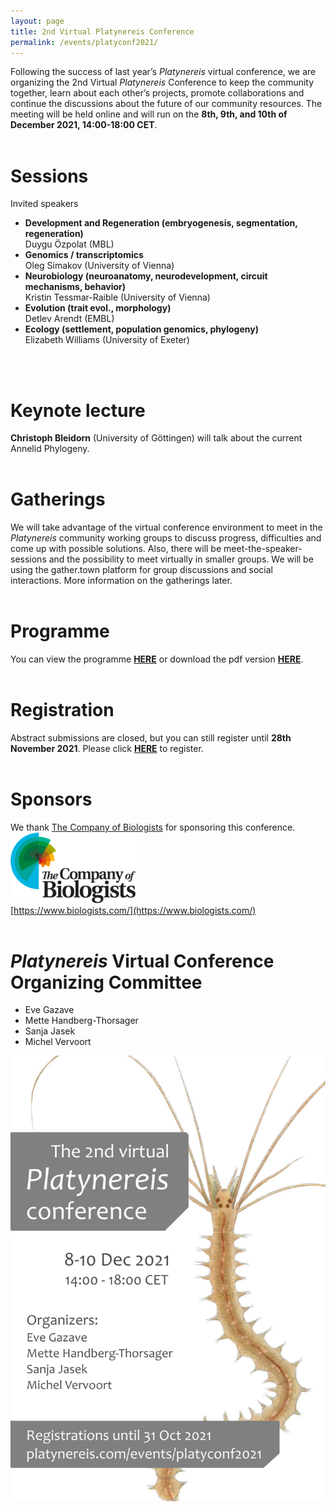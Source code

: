 ```yaml
---
layout: page
title: 2nd Virtual Platynereis Conference
permalink: /events/platyconf2021/
---
```


Following the success of last year’s _Platynereis_ virtual conference, we are organizing the 2nd Virtual _Platynereis_ Conference to keep the community together, learn about each other’s projects, promote collaborations and continue the discussions about the future of our community resources. The meeting will be held online and will run on the **8th, 9th, and 10th of December 2021, 14:00-18:00 CET**.
<br>
<br>

# Sessions #
  Invited speakers
- **Development and Regeneration (embryogenesis, segmentation, regeneration)**<br>
  Duygu Özpolat (MBL)
- **Genomics / transcriptomics**<br>
  Oleg Simakov (University of Vienna)
- **Neurobiology (neuroanatomy, neurodevelopment, circuit mechanisms, behavior)**<br>
  Kristin Tessmar-Raible (University of Vienna)
- **Evolution (trait evol., morphology)**<br>
  Detlev Arendt (EMBL)
- **Ecology (settlement, population genomics, phylogeny)**<br>
  Elizabeth Williams (University of Exeter)
<br>
<br>

# Keynote lecture #
**Christoph Bleidorn** (University of Göttingen) will talk about the current Annelid Phylogeny.
<br>
<br>

# Gatherings #
We will take advantage of the virtual conference environment to meet in the _Platynereis_ community working groups to discuss progress, difficulties and come up with possible solutions. Also, there will be meet-the-speaker-sessions and the possibility to meet virtually in smaller groups. We will be using the gather.town platform for group discussions and social interactions. More information on the gatherings later.
<br>
<br>

# Programme
You can view the programme [**HERE**](/events/platyconf2021-program) or download the pdf version <a style="font-weight:bold" href='/events/platyconf2021-program.pdf' target="_blank">HERE</a>.
<br>
<br>

# Registration #
Abstract submissions are closed, but you can still register until **28th November 2021**. Please click <a style="font-weight:bold" href='https://docs.google.com/forms/d/e/1FAIpQLSeNva2BX8zsV6CiSPtqJTlZqadmgR2U4-Numh5YgjiH9HFaYA/viewform' target="_blank">HERE</a> to register.
<br>
<br>

# Sponsors
We thank <a href="https://www.biologists.com/" target="_blank">The Company of Biologists</a> for sponsoring this conference.<br>
<img src="/events/platyconf2021-CoB-logo.png" alt="The Company of Biologists" width="200"/><br>
[https://www.biologists.com/](https://www.biologists.com/)
<br>
<br>

# _Platynereis_ Virtual Conference Organizing Committee
- Eve Gazave
- Mette Handberg-Thorsager
- Sanja Jasek
- Michel Vervoort

![platyconf2021 poster](/events/platyconf2021-poster.png)
